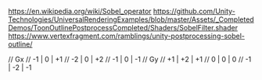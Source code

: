 https://en.wikipedia.org/wiki/Sobel_operator
https://github.com/Unity-Technologies/UniversalRenderingExamples/blob/master/Assets/_CompletedDemos/ToonOutlinePostprocessCompleted/Shaders/SobelFilter.shader
https://www.vertexfragment.com/ramblings/unity-postprocessing-sobel-outline/

// Gx
// -1 |  0 | +1
// -2 |  0 | +2
// -1 |  0 | -1
// Gy
// +1 | +2 | +1
//  0 |  0 | 0
// -1 | -2 | -1